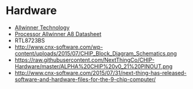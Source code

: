 Hardware
==

- [Allwinner Technology](https://en.wikipedia.org/wiki/Allwinner_Technology)
- [Processor Allwinner A8 Datasheet](https://linux-sunxi.org/images/e/eb/A13_Datasheet.pdf)
- RTL8723BS
- http://www.cnx-software.com/wp-content/uploads/2015/07/CHIP_Block_Diagram_Schematics.png
- https://raw.githubusercontent.com/NextThingCo/CHIP-Hardware/master/ALPHA%20CHIP%20v0_21%20PINOUT.png
- http://www.cnx-software.com/2015/07/31/next-thing-has-released-software-and-hardware-files-for-the-9-chip-computer/

